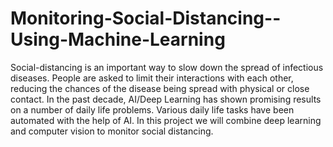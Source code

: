 # Monitoring-Social-Distancing--Using-Machine-Learning
Social-distancing is an important way to slow down the spread of infectious diseases. People are asked to limit their interactions with each other, reducing the chances of the disease being spread with physical or close contact. In the past decade, AI/Deep Learning has shown promising results on a number of daily life problems. Various daily life tasks have been automated with the help of AI. In this project we will combine deep learning and computer vision to monitor social distancing.
